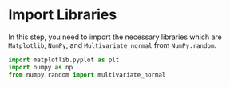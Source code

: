 # Import Libraries

In this step, you need to import the necessary libraries which are `Matplotlib`, `NumPy`, and `Multivariate_normal` from `NumPy.random`.

```python
import matplotlib.pyplot as plt
import numpy as np
from numpy.random import multivariate_normal
```
